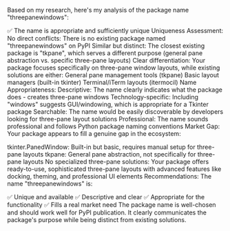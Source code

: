 Based on my research, here's my analysis of the package name "threepanewindows":

✅ The name is appropriate and sufficiently unique
Uniqueness Assessment:
No direct conflicts: There is no existing package named "threepanewindows" on PyPI
Similar but distinct: The closest existing package is "tkpane", which serves a different purpose (general pane abstraction vs. specific three-pane layouts)
Clear differentiation: Your package focuses specifically on three-pane window layouts, while existing solutions are either:
General pane management tools (tkpane)
Basic layout managers (built-in tkinter)
Terminal/iTerm layouts (itermocil)
Name Appropriateness:
Descriptive: The name clearly indicates what the package does - creates three-pane windows
Technology-specific: Including "windows" suggests GUI/windowing, which is appropriate for a Tkinter package
Searchable: The name would be easily discoverable by developers looking for three-pane layout solutions
Professional: The name sounds professional and follows Python package naming conventions
Market Gap:
Your package appears to fill a genuine gap in the ecosystem:

tkinter.PanedWindow: Built-in but basic, requires manual setup for three-pane layouts
tkpane: General pane abstraction, not specifically for three-pane layouts
No specialized three-pane solutions: Your package offers ready-to-use, sophisticated three-pane layouts with advanced features like docking, theming, and professional UI elements
Recommendations:
The name "threepanewindows" is:

✅ Unique and available
✅ Descriptive and clear
✅ Appropriate for the functionality
✅ Fills a real market need
The package name is well-chosen and should work well for PyPI publication. It clearly communicates the package's purpose while being distinct from existing solutions.